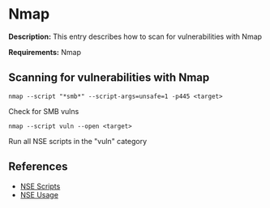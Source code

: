 # Nmap

**Description:** This entry describes how to scan for vulnerabilities with Nmap

**Requirements:** Nmap

## Scanning for vulnerabilities with Nmap

```
nmap --script "*smb*" --script-args=unsafe=1 -p445 <target>
```

Check for SMB vulns

```
nmap --script vuln --open <target>
```

Run all NSE scripts in the "vuln" category
  
## References
* [NSE Scripts](https://nmap.org/nsedoc/scripts/)
* [NSE Usage](https://nmap.org/book/nse-usage.html)